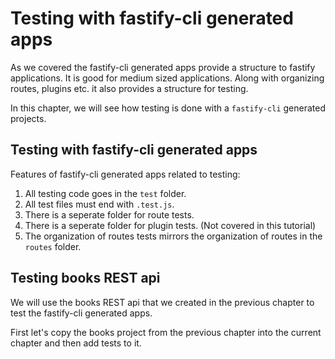 # Testing with fastify-cli generated apps

As we covered the fastify-cli generated apps provide a structure to fastify 
applications. It is good for medium sized applications. Along with organizing routes,
plugins etc. it also provides a structure for testing.

In this chapter, we will see how testing is done with a `fastify-cli` generated
projects.

## Testing with fastify-cli generated apps

Features of fastify-cli generated apps related to testing:

1. All testing code goes in the `test` folder.
2. All test files must end with `.test.js`.
3. There is a seperate folder for route tests.
4. There is a seperate folder for plugin tests. (Not covered in this tutorial)
5. The organization of routes tests mirrors the organization of routes in the `routes` 
   folder.


## Testing books REST api

We will use the books REST api that we created in the previous chapter to test the
fastify-cli generated apps.

First let's copy the books project from the previous chapter into the current chapter
and then add tests to it.

